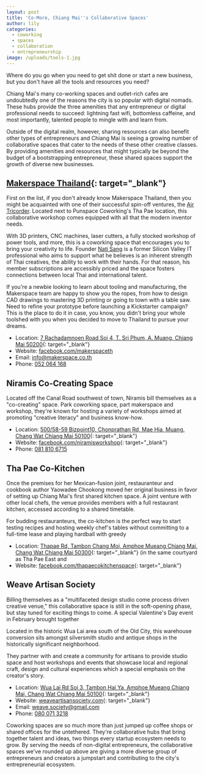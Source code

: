 ```yaml
---
layout: post
title: 'Co-More, Chiang Mai''s Collaborative Spaces'
author: lily
categories:
  - coworking
  - spaces
  - collaboration
  - entrepreneurship
image: /uploads/tools-1.jpg
---
```


Where do you go when you need to get shit done or start a new business, but you don't have all the tools and resources you need?

Chiang Mai's many co-working spaces and outlet-rich cafes are undoubtedly one of the reasons the city is so popular with digital nomads. These hubs provide the three amenities that any entrepreneur or digital professional needs to succeed: lightning fast wifi, bottomless caffeine, and most importantly, talented people to mingle with and learn from.

Outside of the digital realm, however, sharing resources can also benefit other types of entrepreneurs and Chiang Mai is seeing a growing number of collaborative spaces that cater to the needs of these other creative classes. By providing amenities and resources that might typically be beyond the budget of a bootstrapping entrepreneur, these shared spaces support the growth of diverse new businesses.

## [Makerspace Thailand](https://www.facebook.com/makerspaceth/){: target="_blank"}

First on the list, if you don't already know Makerspace Thailand, then you might be acquainted with one of their successful spin-off ventures, the [Air Tricorder](https://airtricorder.com/). Located next to Punspace Coworking's Tha Pae location, this collaborative workshop comes equipped with all that the modern inventor needs.

With 3D printers, CNC machines, laser cutters, a fully stocked workshop of power tools, and more, this is a coworking space that encourages you to bring your creativity to life. Founder [Nati Sang](https://www.chiangmaicitylife.com/citylife-articles/makerspace-the-future-will-be-open-source/) is a former Silicon Valley IT professional who aims to support what he believes is an inherent strength of Thai creatives, the ability to work with their hands. For that reason, his member subscriptions are accessibly priced and the space fosters connections between local Thai and international talent.

If you're a newbie looking to learn about tooling and manufacturing, the Makerspace team are happy to show you the ropes, from how to design CAD drawings to mastering 3D printing or going to town with a table saw. Need to refine your prototype before launching a Kickstarter campaign? This is the place to do it in case, you know, you didn't bring your whole toolshed with you when you decided to move to Thailand to pursue your dreams.

* Location: [7 Rachadamnoen Road Soi 4, T. Sri Phum, A. Muang, Chiang Mai 50200](https://goo.gl/maps/PLKSnT9svB12){: target="_blank"}
* Website: [facebook.com/makerspaceth](https://www.facebook.com/makerspaceth/)
* Email: [info@makerspace.co.th](mailto:info@makerspace.co.th)
* Phone: [052 064 168](tel:+6652064168)

## Niramis Co-Creating Space

Located off the Canal Road southwest of town, Niramis bill themselves as a "co-creating" space. Park coworking space, part makerspace and workshop, they're known for hosting a variety of workshops aimed at promoting "creative literacy" and business know-how.

* Location: [500/58-59 Bizpoint10, Chonprathan Rd, Mae Hia, Muang, Chang Wat Chiang Mai 50100](https://goo.gl/maps/JwAowHAYBcK2){: target="_blank"}
* Website:&nbsp;[facebook.com/niramisworkshop](https://www.facebook.com/niramisworkshop/){: target="_blank"}
* Phone: [081 810 6715](tel:+66818106715)

## Tha Pae Co-Kitchen

Once the premises for her Mexican-fusion joint, restauranteur and cookbook author Yaowadee Chookong moved her original business in favor of setting up Chiang Mai's first shared kitchen space. A joint venture with other local chefs, the venue provides members with a full restaurant kitchen, accessed according to a shared timetable.

For budding restauranteurs, the co-kitchen is the perfect way to start testing recipes and hosting weekly chef's tables without committing to a full-time lease and playing hardball with greedy

* Location: [Thapae Rd, Tambon Chang Moi, Amphoe Mueang Chiang Mai, Chang Wat Chiang Mai 50300](https://goo.gl/maps/26R8o49vAHD2){: target="_blank"}&nbsp;(in the same courtyard as Tha Pae East and&nbsp;
* Website: [facebook.com/thapaecokitchenspace](https://www.facebook.com/pg/thapaecokitchenspace/){: target="_blank"}

## Weave Artisan Society

Billing themselves as a "multifaceted design studio come process driven creative venue," this collaborative space is still in the soft-opening phase, but stay tuned for exciting things to come. A special Valentine's Day event in February brought together

Located in the historic Wua Lai area south of the Old City, this warehouse conversion sits amongst silversmith studio and antique shops in the historically significant neighborhood.

They partner with and create a community for artisans to provide studio space and host workshops and events that showcase local and regional craft, design and cultural experiences which a special emphasis on the creator's story.

* Location: [Wua Lai Rd Soi 3, Tambon Hai Ya, Amphoe Mueang Chiang Mai, Chang Wat Chiang Mai 50100](https://goo.gl/maps/TDhfrutsP9n){: target="_blank"}
* Website: [weaveartisansociety.com](https://weaveartisansociety.com/){: target="_blank"}
* Email: [weave.society@gmail.com](mailto:weave.society@gmail.com)
* Phone: [080 071 3218](tel:+66800713218)

Coworking spaces are so much more than just jumped up coffee shops or shared offices for the untethered. They're collaborative hubs that bring together talent and ideas, two things every startup ecosystem needs to grow. By serving the needs of non-digital entrepreneurs, the collaborative spaces we've rounded up above are giving a more diverse group of entrepreneurs and creators a jumpstart and contributing to the city's entrepreneurial ecosystem.
